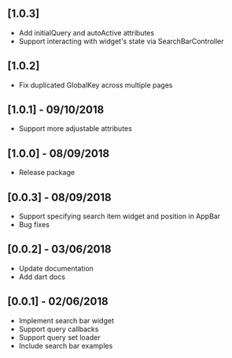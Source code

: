 ## [1.0.3]

- Add initialQuery and autoActive attributes
- Support interacting with widget's state via SearchBarController

## [1.0.2]

- Fix duplicated GlobalKey across multiple pages

## [1.0.1] - 09/10/2018

- Support more adjustable attributes

## [1.0.0] - 08/09/2018

- Release package

## [0.0.3] - 08/09/2018

- Support specifying search item widget and position in AppBar
- Bug fixes

## [0.0.2] - 03/06/2018

- Update documentation
- Add dart docs

## [0.0.1] - 02/06/2018

- Implement search bar widget
- Support query callbacks
- Support query set loader
- Include search bar examples
